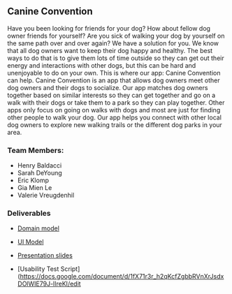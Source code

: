 ## Canine Convention

Have you been looking for friends for your dog? How about fellow dog owner friends for yourself? Are you sick of walking your dog by yourself on the same path over and over again? We have a solution for you. We know that all dog owners want to keep their dog happy and healthy. The best ways to do that is to give them lots of time outside so they can get out their energy and interactions with other dogs, but this can be hard and unenjoyable to do on your own. This is where our app: Canine Convention can help. Canine Convention is an app that allows dog owners meet other dog owners and their dogs to socialize. Our app matches dog owners together based on similar interests so they can get together and go on a walk with their dogs or take them to a park so they can play together. Other apps only focus on going on walks with dogs and most are just for finding other people to walk your dog. Our app helps you connect with other local dog owners to explore new walking trails or the different dog parks in your area. 

### Team Members:
* Henry Baldacci
* Sarah DeYoung
* Eric Klomp
* Gia Mien Le
* Valerie Vreugdenhil


### Deliverables
* [Domain model](https://github.com/calvin-cs262-fall2021-teamA/canine-convention-project/blob/master/images/Domain%20model.png)

* [UI Model](https://github.com/calvin-cs262-fall2021-teamA/canine-convention-project/blob/master/images/Full%20UI%20Mockup.pdf)

* [Presentation slides](https://github.com/calvin-cs262-fall2021-teamA/canine-convention-project/blob/98ca4553a1807a4761eeee5e1fd0c8be5b983715/presentation/Canine-Convention-Presentation%20(1).pptx)

* [Usability Test Script] (https://docs.google.com/document/d/1fX71r3r_h2qKcfZgbbRVnXrJsdxDOlWIE79J-lIreKI/edit

